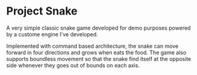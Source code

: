 # Project Snake
A very simple classic snake game developed for demo purposes powered by a custome engine I've developed.

Implemented with command based architecture, the snake can move forward in four directions and grows when eats the food. The game also supports boundless movement so that the snake find itself at the opposite side whenever they goes out of bounds on each axis.
